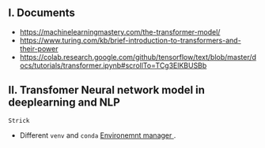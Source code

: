 

## I. Documents 

- https://machinelearningmastery.com/the-transformer-model/
- https://www.turing.com/kb/brief-introduction-to-transformers-and-their-power
- https://colab.research.google.com/github/tensorflow/text/blob/master/docs/tutorials/transformer.ipynb#scrollTo=TCg3ElKBUSBb
## II. Transfomer Neural network model in deeplearning and NLP

 `Strick`
 
+ Different `venv` and `conda` [Environemnt manager ](https://mindthevirt.com/venv-vs-conda-choosing-the-right-python-environment-manager-for-you/).

